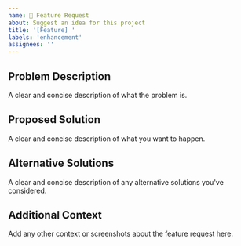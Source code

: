 ```yaml
---
name: 🚀 Feature Request
about: Suggest an idea for this project
title: '[Feature] '
labels: 'enhancement'
assignees: ''
---
```


## Problem Description
A clear and concise description of what the problem is.

## Proposed Solution
A clear and concise description of what you want to happen.

## Alternative Solutions
A clear and concise description of any alternative solutions you've considered.

## Additional Context
Add any other context or screenshots about the feature request here.